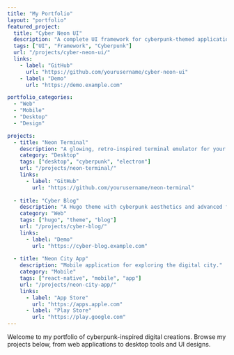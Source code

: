 ```yaml
---
title: "My Portfolio"
layout: "portfolio"
featured_project:
  title: "Cyber Neon UI"
  description: "A complete UI framework for cyberpunk-themed applications with glowing components and retro aesthetics."
  tags: ["UI", "Framework", "Cyberpunk"]
  url: "/projects/cyber-neon-ui/"
  links:
    - label: "GitHub"
      url: "https://github.com/yourusername/cyber-neon-ui"
    - label: "Demo"
      url: "https://demo.example.com"

portfolio_categories:
  - "Web"
  - "Mobile"
  - "Desktop"
  - "Design"

projects:
  - title: "Neon Terminal"
    description: "A glowing, retro-inspired terminal emulator for your desktop."
    category: "Desktop"
    tags: ["desktop", "cyberpunk", "electron"]
    url: "/projects/neon-terminal/"
    links:
      - label: "GitHub"
        url: "https://github.com/yourusername/neon-terminal"
  
  - title: "Cyber Blog"
    description: "A Hugo theme with cyberpunk aesthetics and advanced features."
    category: "Web"
    tags: ["hugo", "theme", "blog"]
    url: "/projects/cyber-blog/"
    links:
      - label: "Demo"
        url: "https://cyber-blog.example.com"
  
  - title: "Neon City App"
    description: "Mobile application for exploring the digital city."
    category: "Mobile"
    tags: ["react-native", "mobile", "app"]
    url: "/projects/neon-city-app/"
    links:
      - label: "App Store"
        url: "https://apps.apple.com"
      - label: "Play Store"
        url: "https://play.google.com"
---
```


Welcome to my portfolio of cyberpunk-inspired digital creations. Browse my projects below, from web applications to desktop tools and UI designs.
